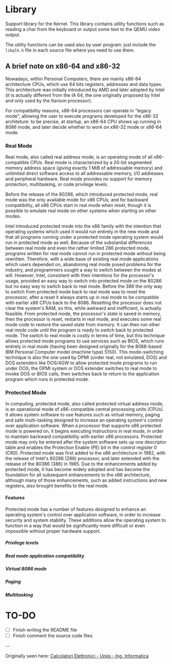 # Library

Support library for the Kernel. This library contains utility functions such as
reading a char from the keyboard or output some text to the QEMU video output.

The utility functions can be used also by user program: just include the
`libqlk.h` file in each source file where you need to use them.

## A brief note on x86-64 and x86-32
Nowadays, within Personal Computers, there are mainly x86-64 architecture CPUs,
which use 64 bits registers, addresses and data types. This architecture was
initially introduced by AMD and later adopted by Intel (it is actually different
from the IA 64, the one originally proposed by Intel and only used by the
Itanium processor).

For compatibility reasons, x86-64 processors can operate in "legacy mode",
allowing the user to execute programs developed for the x86-32 architeture: to
be precise, at startup, an x86-64 CPU shows up running in 8086 mode, and later
decide whether to work on x86-32 mode or x86-64 mode.

### Real Mode
Real mode, also called real address mode, is an operating mode of all
x86-compatible CPUs. Real mode is characterized by a 20-bit segmented memory
address space (giving exactly 1 MiB of addressable memory) and unlimited direct
software access to all addressable memory, I/O addresses and peripheral
hardware. Real mode provides no support for memory protection, multitasking, or
code privilege levels.

Before the release of the 80286, which introduced protected mode, real mode was
the only available mode for x86 CPUs; and for backward compatibility, all x86
CPUs start in real mode when reset, though it is possible to emulate real mode
on other systems when starting on other modes.

Intel introduced protected mode into the x86 family with the intention that
operating systems which used it would run entirely in the new mode and that
all programs running under a protected mode operating system would run in
protected mode as well. Because of the substantial differences between real
mode and even the rather limited 286 protected mode, programs written for real
mode cannot run in protected mode without being rewritten. Therefore, with a
wide base of existing real mode applications which users depended on,
abandoning real mode posed problems for the industry, and programmers sought a
way to switch between the modes at will. However, Intel, consistent with their
intentions for the processor's usage, provided an easy way to switch into
protected mode on the 80286 but no easy way to switch back to real mode.
Before the 386 the only way to switch from protected mode back to real mode
was to reset the processor; after a reset it always starts up in real mode to
be compatible with earlier x86 CPUs back to the 8086. Resetting the processor
does not clear the system's RAM, so this, while awkward and inefficient, is
actually feasible. From protected mode, the processor's state is saved in
memory, then the processor is reset, restarts in real mode, and executes some
real mode code to restore the saved state from memory. It can then run other
real mode code until the program is ready to switch back to protected mode.
The switch to real mode is costly in terms of time, but this technique allows
protected mode programs to use services such as BIOS, which runs entirely in
real mode (having been designed originally for the 8088-based IBM Personal
Computer model (machine type) 5150). This mode-switching technique is also the
one used by DPMI (under real, not emulated, DOS) and DOS extenders like
DOS/4GW to allow protected mode programs to run under DOS; the DPMI system or
DOS extender switches to real mode to invoke DOS or BIOS calls, then switches
back to return to the application program which runs in protected mode.

### Protected Mode
In computing, protected mode, also called protected virtual address mode, is
an operational mode of x86-compatible central processing units (CPUs). It
allows system software to use features such as virtual memory, paging and safe
multi-tasking designed to increase an operating system's control over
application software. When a processor that supports x86 protected mode is
powered on, it begins executing instructions in real mode, in order to
maintain backward compatibility with earlier x86 processors. Protected mode
may only be entered after the system software sets up one descriptor table and
enables the Protection Enable (PE) bit in the control register 0 (CR0).
Protected mode was first added to the x86 architecture in 1982, with the
release of Intel's 80286 (286) processor, and later extended with the release
of the 80386 (386) in 1985. Due to the enhancements added by protected mode,
it has become widely adopted and has become the foundation for all subsequent
enhancements to the x86 architecture, although many of those enhancements,
such as added instructions and new registers, also brought benefits to the
real mode.

#### Features
Protected mode has a number of features designed to enhance an operating
system's control over application software, in order to increase security and
system stability. These additions allow the operating system to function in a
way that would be significantly more difficult or even impossible without proper
hardware support.

##### Privilege levels
##### Real mode application compatibility
##### Virtual 8086 mode 
##### Paging
##### Multitasking

# TO-DO
- [ ] Finish writing the README file
- [ ] Finish comment the source code files

--

Originally seen here: [Calcolatori Elettronici - Unipi - Ing. Informatica](http://calcolatori.iet.unipi.it/)

